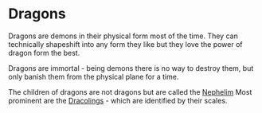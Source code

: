 # Dragons

Dragons are demons in their physical form most of the time. They can technically shapeshift into any form they like but they love the power of dragon form the best.

Dragons are immortal - being demons there is no way to destroy them, but only banish them from the physical plane for a time.

The children of dragons are not dragons but are called the [Nephelim][] Most prominent are the [Dracolings][] - which are identified by their scales.

[Nephelim]: ./nephelim.md
[Dracolings]: ./dracolings.md
